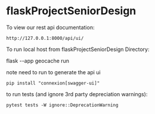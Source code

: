 # flaskProjectSeniorDesign

To view our rest api documentation:

``` http://127.0.0.1:8000/api/ui/ ```

To run local host from flaskProjectSeniorDesign Directory:

flask --app geocache run

note need to run to generate the api ui

```pip install "connexion[swagger-ui]"```

to run tests (and ignore 3rd party depreciation warnings):

```pytest tests -W ignore::DeprecationWarning```



